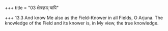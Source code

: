 +++
title = "03 क्षेत्रज्ञञ् चापि"

+++
13.3 And know Me also as the Field-Knower in all Fields, O Arjuna. The
knowledge of the Field and its knower is, in My view, the true
knowledge.

